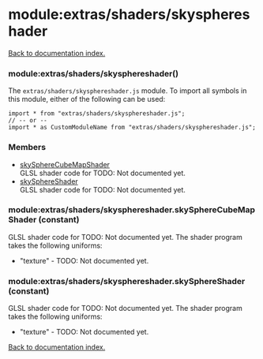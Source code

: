 # module:extras/shaders/skysphereshader

[Back to documentation index.](index.md)

<a name='extras_shaders_skysphereshader'></a>
### module:extras/shaders/skysphereshader()

The <code>extras/shaders/skysphereshader.js</code> module.
To import all symbols in this module, either of the following can be used:

    import * from "extras/shaders/skysphereshader.js";
    // -- or --
    import * as CustomModuleName from "extras/shaders/skysphereshader.js";

### Members

* [skySphereCubeMapShader](#extras_shaders_skysphereshader.skySphereCubeMapShader)<br>GLSL shader code for TODO: Not documented yet.
* [skySphereShader](#extras_shaders_skysphereshader.skySphereShader)<br>GLSL shader code for TODO: Not documented yet.

<a name='extras_shaders_skysphereshader.skySphereCubeMapShader'></a>
### module:extras/shaders/skysphereshader.skySphereCubeMapShader (constant)

GLSL shader code for TODO: Not documented yet.
The shader program takes the following uniforms:<ul>
<li>"texture" - TODO: Not documented yet.</ul>

<a name='extras_shaders_skysphereshader.skySphereShader'></a>
### module:extras/shaders/skysphereshader.skySphereShader (constant)

GLSL shader code for TODO: Not documented yet.
The shader program takes the following uniforms:<ul>
<li>"texture" - TODO: Not documented yet.</ul>

[Back to documentation index.](index.md)
